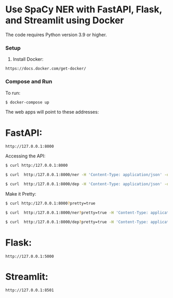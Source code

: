 # Use SpaCy NER with FastAPI, Flask, and Streamlit using Docker

The code requires Python version 3.9 or higher.

### Setup
1. Install Docker:

```
https://docs.docker.com/get-docker/
```
   
### Compose and Run

To run:

```bash
$ docker-compose up
```

The web apps will point to these addresses:

# FastAPI:
```
http://127.0.0.1:8000
```

Accessing the API:

```bash
$ curl http:/127.0.0.1:8000

$ curl  http:/127.0.0.1:8000/ner -H 'Content-Type: application/json' -d@input.json

$ curl  http:/127.0.0.1:8000/dep -H 'Content-Type: application/json' -d@input.json
```

Make it Pretty:

```bash
$ curl http:/127.0.0.1:8000?pretty=true

$ curl  http:/127.0.0.1:8000/ner?pretty=true -H 'Content-Type: application/json' -d@input.json

$ curl  http:/127.0.0.1:8000/dep?pretty=true -H 'Content-Type: application/json' -d@input.json
```

# Flask:
```
http://127.0.0.1:5000
```

# Streamlit:
```
http://127.0.0.1:8501
```
